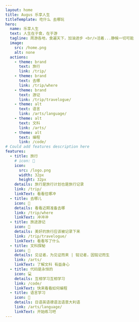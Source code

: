 ```yaml
---
layout: home
title: Augus 乐享人生
titleTemplate: 吃什么 去哪玩
hero:
  name: 乐享人生
  text: 人生在于食，在于游
  tagline: 周游各地，食遍天下，加油进步 <br/>活着...静候一切可能
  image:
    src: /home.png
    alt: none
  actions:
    - theme: brand
      text: 旅行
      link: /trip/      
    - theme: brand
      text: 去哪
      link: /trip/where
    - theme: brand
      text: 游记
      link: /trip/travelogue/
    - theme: alt
      text: 语言
      link: /arts/language/      
    - theme: alt
      text: 文科
      link: /arts/
    - theme: alt
      text: 编程
      link: /code/      
# Could add features description here
features:
  - title: 旅行
    # icon: 🚀
    icon:
      src: /logo.png
      width: 32px
      height: 32px    
    details: 旅行是旅行计划也是旅行记录
    link: /trip/
    linkText: 看看往哪冲
  - title: 去哪儿
    icon: 🚀
    details: 看看近期准备去哪
    link: /trip/where
    linkText: 冲冲冲
  - title: 旅途游记
    icon: 🚀
    details: 美好的旅行应该被记录下来        
    link: /trip/travelogue/
    linkText: 看看写了什么  
  - title: 文科探秘
    icon: 🏮
    details: 见证者，为见证而来 | 铭记者，因铭记而生
    link: /arts/
    linkText: 了解文科 有益身心
  - title: 代码是永恒的
    icon: 💻
    details: 互相学习互相学习
    link: /code/
    linkText: 快来看看如何编程
  - title: 语言学习
    icon: 🥂
    details: 日语英语德语法语意大利语
    link: /arts/language/  
    linkText: 开始练习吧    
---
```


